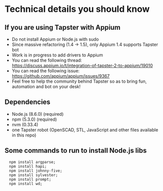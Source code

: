 # Technical details you should know

## If you are using Tapster with Appium
- Do not install Appium or Node.js with sudo
- Since massive refactoring (1.4 -> 1.5), only Appium 1.4 supports Tapster bot
- Work is in progress to add drivers to Appium
- You can read the following thread: https://discuss.appium.io/t/integration-of-tapster-2-to-appium/19010
- You can read the following issue: https://github.com/appium/appium/issues/9367
- Feel free to help the community behind Tapster so as to bring fun, automation and bot on your desk!

## Dependencies
- Node.js (8.6.0) (required)
- npm (5.3.0) (required)
- nvm (0.33.4)
- one Tapster robot (OpenSCAD, STL, JavaScript and other files available in this repo)

## Some commands to run to install Node.js libs
```shell
  npm install argparse;
  npm install hapi;
  npm install johnny-five;
  npm install sylvester;
  npm install prompt;
  npm install wd;
```
